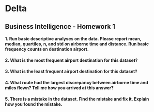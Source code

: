 # Delta
## Business Intelligence - Homework 1

#### 1.	Run basic descriptive analyses on the data.  Please report mean, median, quartiles, n, and std on airborne time and distance.  Run basic frequency counts on destination airport.

#### 2.	What is the most frequent airport destination for this dataset?

#### 3.	What is the least frequent airport destination for this dataset?

#### 4.	What route had the largest discrepancy between airborne time and miles flown?  Tell me how you arrived at this answer?

#### 5.	There is a mistake in the dataset.  Find the mistake and fix it. Explain how you found the mistake.

